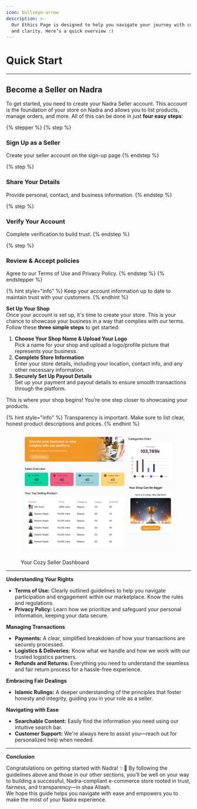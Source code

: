 ```yaml
---
icon: bullseye-arrow
description: >-
  Our Ethics Page is designed to help you navigate your journey with confidence
  and clarity. Here’s a quick overview :)
---
```


# Quick Start

***

## Become a Seller on Nadra

To get started, you need to create your Nadra Seller account. This account is the foundation of your store on Nadra and allows you to list products, manage orders, and more. All of this can be done in just **four easy steps**:

{% stepper %}
{% step %}
### **Sign Up as a Seller**

Create your seller account on the sign-up page
{% endstep %}

{% step %}
### Share Your Details

Provide personal, contact, and business information.
{% endstep %}

{% step %}
### Verify Your Account

Complete verification to build trust.
{% endstep %}

{% step %}
### Review & Accept policies

Agree to our Terms of Use and Privacy Policy.
{% endstep %}
{% endstepper %}

{% hint style="info" %}
Keep your account information up to date to maintain trust with your customers.
{% endhint %}

**Set Up Your Shop**\
Once your account is set up, it's time to create your store. This is your chance to showcase your business in a way that complies with our terms. Follow these **three simple steps** to get started:

1. **Choose Your Shop Name & Upload Your Logo**\
   Pick a name for your shop and upload a logo/profile picture that represents your business.
2. **Complete Store Information**\
   Enter your store details, including your location, contact info, and any other necessary information.
3. **Securely Set Up Payout Details**\
   Set up your payment and payout details to ensure smooth transactions through the platform.

This is where your shop begins! You’re one step closer to showcasing your products.

{% hint style="info" %}
Transparency is important. Make sure to list clear, honest product descriptions and prices.
{% endhint %}

<figure><img src="../.gitbook/assets/Slice 32.png" alt="nadra seller"><figcaption><p>Your Cozy Seller Dashboard</p></figcaption></figure>

***

**Understanding Your Rights**

* **Terms of Use:** Clearly outlined guidelines to help you navigate participation and engagement within our marketplace. Know the rules and regulations.
* **Privacy Policy:** Learn how we prioritize and safeguard your personal information, keeping your data secure.

**Managing Transactions**

* **Payments:** A clear, simplified breakdown of how your transactions are securely processed.
* **Logistics & Deliveries:** Know what we handle and how we work with our trusted logistics partners.
* **Refunds and Returns:** Everything you need to understand the seamless and fair return process for a hassle-free experience.

**Embracing Fair Dealings**

* **Islamic Rulings:** A deeper understanding of the principles that foster honesty and integrity, guiding you in your role as a seller.

**Navigating with Ease**

* **Searchable Content:** Easily find the information you need using our intuitive search bar.
* **Customer Support:** We're always here to assist you—reach out for personalized help when needed.

***

**Conclusion**

Congratulations on getting started with Nadra! ✨🎉 By following the guidelines above and those in our other sections, you’ll be well on your way to building a successful, Nadra-compliant e-commerce store rooted in trust, fairness, and transparency—in shaa Allaah.\
We hope this guide helps you navigate with ease and empowers you to make the most of your Nadra experience.
